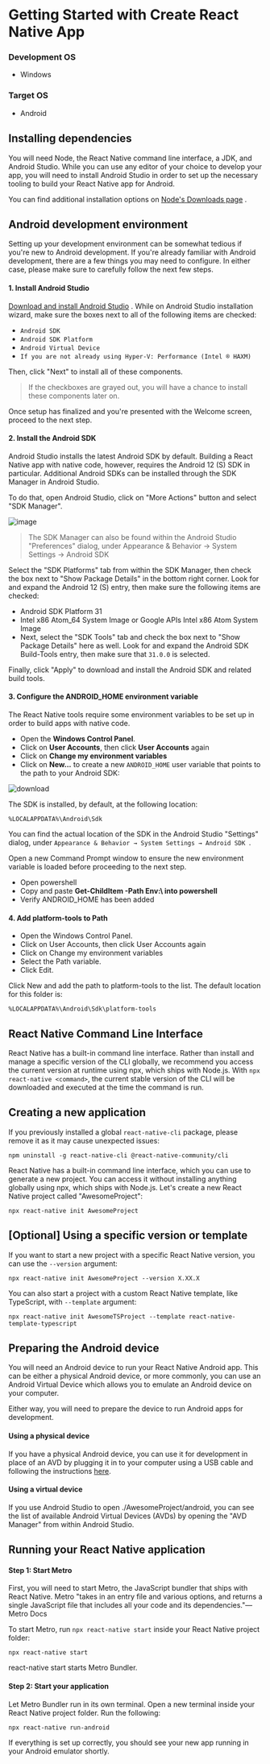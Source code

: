 # Getting Started with Create React Native App

### Development OS
- Windows
### Target OS
- Android

## Installing dependencies
You will need Node, the React Native command line interface, a JDK, and Android Studio.
While you can use any editor of your choice to develop your app, you will need to install Android Studio in order to set up the necessary tooling to build your React Native app for Android.

You can find additional installation options on [Node's Downloads page](https://nodejs.org/en/download/) .

## Android development environment
Setting up your development environment can be somewhat tedious if you're new to Android development. If you're already familiar with Android development, there are a few things you may need to configure. In either case, please make sure to carefully follow the next few steps.

#### 1. Install Android Studio

[Download and install Android Studio](https://developer.android.com/studio) . While on Android Studio installation wizard, make sure the boxes next to all of the following items are checked:

- `Android SDK`
- `Android SDK Platform`
- `Android Virtual Device`
- `If you are not already using Hyper-V: Performance (Intel ® HAXM) `

Then, click "Next" to install all of these components.

> If the checkboxes are grayed out, you will have a chance to install these components later on.

Once setup has finalized and you're presented with the Welcome screen, proceed to the next step.

#### 2. Install the Android SDK

Android Studio installs the latest Android SDK by default. Building a React Native app with native code, however, requires the Android 12 (S) SDK in particular. Additional Android SDKs can be installed through the SDK Manager in Android Studio.

To do that, open Android Studio, click on "More Actions" button and select "SDK Manager".

![image](https://user-images.githubusercontent.com/53873688/199754420-09d0dbfe-5775-41f2-89ad-5280eb4052a6.png)

> The SDK Manager can also be found within the Android Studio "Preferences" dialog, under Appearance & Behavior → System Settings → Android SDK

Select the "SDK Platforms" tab from within the SDK Manager, then check the box next to "Show Package Details" in the bottom right corner. Look for and expand the Android 12 (S) entry, then make sure the following items are checked:

- Android SDK Platform 31
- Intel x86 Atom_64 System Image or Google APIs Intel x86 Atom System Image
- Next, select the "SDK Tools" tab and check the box next to "Show Package Details" here as well. Look for and expand the Android SDK Build-Tools entry, then make sure that `31.0.0` is selected.

Finally, click "Apply" to download and install the Android SDK and related build tools.

#### 3. Configure the ANDROID_HOME environment variable

The React Native tools require some environment variables to be set up in order to build apps with native code.

- Open the **Windows Control Panel**.
- Click on **User Accounts**, then click **User Accounts** again
- Click on **Change my environment variables**
- Click on **New...** to create a new `ANDROID_HOME` user variable that points to the path to your Android SDK:

![download](https://user-images.githubusercontent.com/53873688/199756031-fc98dc70-8843-4c2e-b123-e5f2078f15a5.png)

The SDK is installed, by default, at the following location:

`%LOCALAPPDATA%\Android\Sdk`

You can find the actual location of the SDK in the Android Studio "Settings" dialog, under `Appearance & Behavior → System Settings → Android SDK `.

Open a new Command Prompt window to ensure the new environment variable is loaded before proceeding to the next step.
- Open powershell
- Copy and paste **Get-ChildItem -Path Env:\ into powershell**
- Verify ANDROID_HOME has been added

#### 4. Add platform-tools to Path
- Open the Windows Control Panel.
- Click on User Accounts, then click User Accounts again
- Click on Change my environment variables
- Select the Path variable.
- Click Edit.

Click New and add the path to platform-tools to the list.
The default location for this folder is:

`%LOCALAPPDATA%\Android\Sdk\platform-tools`
## React Native Command Line Interface
React Native has a built-in command line interface. Rather than install and manage a specific version of the CLI globally, we recommend you access the current version at runtime using npx, which ships with Node.js. With `npx react-native <command>`, the current stable version of the CLI will be downloaded and executed at the time the command is run.

## Creating a new application

If you previously installed a global `react-native-cli` package, please remove it as it may cause unexpected issues:
```
npm uninstall -g react-native-cli @react-native-community/cli
```

React Native has a built-in command line interface, which you can use to generate a new project. You can access it without installing anything globally using npx, which ships with Node.js. Let's create a new React Native project called "AwesomeProject":
```
npx react-native init AwesomeProject 
```

## [Optional] Using a specific version or template
If you want to start a new project with a specific React Native version, you can use the `--version` argument:
```
npx react-native init AwesomeProject --version X.XX.X
```
You can also start a project with a custom React Native template, like TypeScript, with `--template` argument:
```
npx react-native init AwesomeTSProject --template react-native-template-typescript
```

## Preparing the Android device
You will need an Android device to run your React Native Android app. This can be either a physical Android device, or more commonly, you can use an Android Virtual Device which allows you to emulate an Android device on your computer.

Either way, you will need to prepare the device to run Android apps for development.

#### Using a physical device
If you have a physical Android device, you can use it for development in place of an AVD by plugging it in to your computer using a USB cable and following the instructions [here](https://reactnative.dev/docs/running-on-device).

#### Using a virtual device
If you use Android Studio to open ./AwesomeProject/android, you can see the list of available Android Virtual Devices (AVDs) by opening the "AVD Manager" from within Android Studio.

## Running your React Native application

#### Step 1: Start Metro
First, you will need to start Metro, the JavaScript bundler that ships with React Native. Metro "takes in an entry file and various options, and returns a single JavaScript file that includes all your code and its dependencies."—Metro Docs

To start Metro, run `npx react-native start` inside your React Native project folder:
```
npx react-native start
```
react-native start starts Metro Bundler.

#### Step 2: Start your application
Let Metro Bundler run in its own terminal. Open a new terminal inside your React Native project folder. Run the following:
```
npx react-native run-android
```
If everything is set up correctly, you should see your new app running in your Android emulator shortly.
